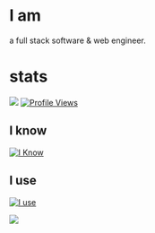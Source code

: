 <h1>I am</h1>

a full stack software & web engineer.

<h1>stats</h1>

<img src="https://github-readme-stats.vercel.app/api/top-langs/?username=Kobley&show_icons=true&theme=dark&layout=compact" />
<a href="https://github.com/Kobley">
  <img src="https://komarev.com/ghpvc/?username=Kobley" alt="Profile Views">
</a>

<h2>I know</h2>

[![I Know](https://skillicons.dev/icons?i=html,css,js,java,py,golang,lua,c,cs,cpp,arduino,mysql,p5js,sqlite,latex)](https://skillicons.dev)

<h2>I use</h2>

[![I use](https://skillicons.dev/icons?i=bash,codepen,dotnet,visualstudio,vscode,eclipse,idea,gradle,electron,express,nextjs,nuxtjs,vue,nodejs,firebase,replit,supabase,postman,powershell,git,github,linux,neovim,unity)](https://skillicons.dev)

<p><img align="center" src="https://raw.githubusercontent.com/catppuccin/catppuccin/main/assets/footers/gray0_ctp_on_line.svg"/></p>

